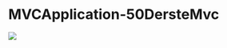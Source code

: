 # MVCApplication-50DersteMvc
<img src="https://www.klasiksanatlar.com/img/sayfalar/b/1_1598452306_resim.png"><img>
